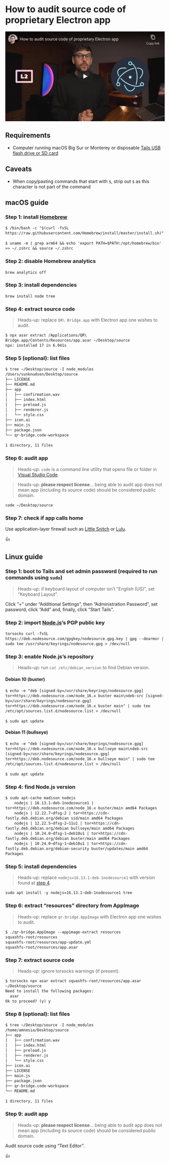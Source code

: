 <!--
Title: How to audit source code of proprietary Electron app
Description: Learn how to audit source code of proprietary Electron app.
Author: Sun Knudsen <https://github.com/sunknudsen>
Contributors: Sun Knudsen <https://github.com/sunknudsen>
Reviewers:
Publication date: 2021-12-03T19:50:28.298Z
Listed: true
-->

# How to audit source code of proprietary Electron app

[![How to audit source code of proprietary Electron app](how-to-audit-source-code-of-proprietary-electron-app.png)](https://www.youtube.com/watch?v=s4S7qgCkVCc "How to audit source code of proprietary Electron app")

## Requirements

- Computer running macOS Big Sur or Monterey or disposable [Tails USB flash drive or SD card](../how-to-install-tails-on-usb-flash-drive-or-sd-card-on-macos)

## Caveats

- When copy/pasting commands that start with `$`, strip out `$` as this character is not part of the command

## macOS guide

### Step 1: install [Homebrew](https://brew.sh/)

```console
$ /bin/bash -c "$(curl -fsSL https://raw.githubusercontent.com/Homebrew/install/master/install.sh)"

$ uname -m | grep arm64 && echo 'export PATH=$PATH:/opt/homebrew/bin' >> ~/.zshrc && source ~/.zshrc
```

### Step 2: disable Homebrew analytics

```shell
brew analytics off
```

### Step 3: install dependencies

```shell
brew install node tree
```

### Step 4: extract source code

> Heads-up: replace `QR\ Bridge.app` with Electron app one wishes to audit.

```console
$ npx asar extract /Applications/QR\ Bridge.app/Contents/Resources/app.asar ~/Desktop/source
npx: installed 17 in 6.041s
```

### Step 5 (optional): list files

```console
$ tree ~/Desktop/source -I node_modules
/Users/sunknudsen/Desktop/source
├── LICENSE
├── README.md
├── app
│   ├── confirmation.wav
│   ├── index.html
│   ├── preload.js
│   ├── renderer.js
│   └── style.css
├── icon.ai
├── main.js
├── package.json
└── qr-bridge.code-workspace

1 directory, 11 files
```

### Step 6: audit app

> Heads-up: `code` is a command line utility that opens file or folder in [Visual Studio Code](https://code.visualstudio.com/).

> Heads-up: **please respect license**… being able to audit app does not mean app (including its source code) should be considered public domain.

```shell
code ~/Desktop/source
```

### Step 7: check if app calls home

Use application-layer firewall such as [Little Snitch](https://www.obdev.at/products/littlesnitch/index.html) or [Lulu](https://objective-see.com/products/lulu.html).

👍

## Linux guide

### Step 1: boot to Tails and set admin password (required to run commands using `sudo`)

> Heads-up: if keyboard layout of computer isn’t “English (US)”, set “Keyboard Layout”.

Click “+” under “Additional Settings”, then “Administration Password”, set password, click “Add” and, finally, click “Start Tails”.

### Step 2: import [Node.js](https://nodejs.org/en/)’s PGP public key

```shell
torsocks curl -fsSL https://deb.nodesource.com/gpgkey/nodesource.gpg.key | gpg --dearmor | sudo tee /usr/share/keyrings/nodesource.gpg > /dev/null
```

### Step 3: enable Node.js’s repository

> Heads-up: run `cat /etc/debian_version` to find Debian version.

#### Debian 10 (buster)

```console
$ echo -e "deb [signed-by=/usr/share/keyrings/nodesource.gpg] tor+https://deb.nodesource.com/node_16.x buster main\ndeb-src [signed-by=/usr/share/keyrings/nodesource.gpg] tor+https://deb.nodesource.com/node_16.x buster main" | sudo tee /etc/apt/sources.list.d/nodesource.list > /dev/null

$ sudo apt update
```

#### Debian 11 (bullseye)

```console
$ echo -e "deb [signed-by=/usr/share/keyrings/nodesource.gpg] tor+https://deb.nodesource.com/node_16.x bullseye main\ndeb-src [signed-by=/usr/share/keyrings/nodesource.gpg] tor+https://deb.nodesource.com/node_16.x bullseye main" | sudo tee /etc/apt/sources.list.d/nodesource.list > /dev/null

$ sudo apt update
```

### Step 4: find Node.js version

```console
$ sudo apt-cache madison nodejs
    nodejs | 16.13.1-deb-1nodesource1 | tor+https://deb.nodesource.com/node_16.x buster/main amd64 Packages
    nodejs | 12.22.7~dfsg-2 | tor+https://cdn-fastly.deb.debian.org/debian sid/main amd64 Packages
    nodejs | 12.22.5~dfsg-2~11u1 | tor+https://cdn-fastly.deb.debian.org/debian bullseye/main amd64 Packages
    nodejs | 10.24.0~dfsg-1~deb10u1 | tor+https://cdn-fastly.deb.debian.org/debian buster/main amd64 Packages
    nodejs | 10.24.0~dfsg-1~deb10u1 | tor+https://cdn-fastly.deb.debian.org/debian-security buster/updates/main amd64 Packages
```

### Step 5: install dependencies

> Heads-up: replace `nodejs=16.13.1-deb-1nodesource1` with version found at [step 4](#step-4-find-nodejs-version).

```shell
sudo apt install -y nodejs=16.13.1-deb-1nodesource1 tree
```

### Step 6: extract “resources” directory from AppImage

> Heads-up: replace `qr-bridge.AppImage` with Electron app one wishes to audit.

```console
$ ./qr-bridge.AppImage --appimage-extract resources
squashfs-root/resources
squashfs-root/resources/app-update.yml
squashfs-root/resources/app.asar
```

### Step 7: extract source code

> Heads-up: ignore torsocks warnings (if present).

```console
$ torsocks npx asar extract squashfs-root/resources/app.asar ~/Desktop/source
Need to install the following packages:
  asar
Ok to proceed? (y) y
```

### Step 8 (optional): list files

```console
$ tree ~/Desktop/source -I node_modules
/home/amnesia/Desktop/source
├── app
│   ├── confirmation.wav
│   ├── index.html
│   ├── preload.js
│   ├── renderer.js
│   └── style.css
├── icon.ai
├── LICENSE
├── main.js
├── package.json
├── qr-bridge.code-workspace
└── README.md

1 directory, 11 files
```

### Step 9: audit app

> Heads-up: **please respect license**… being able to audit app does not mean app (including its source code) should be considered public domain.

Audit source code using “Text Editor”.

👍
